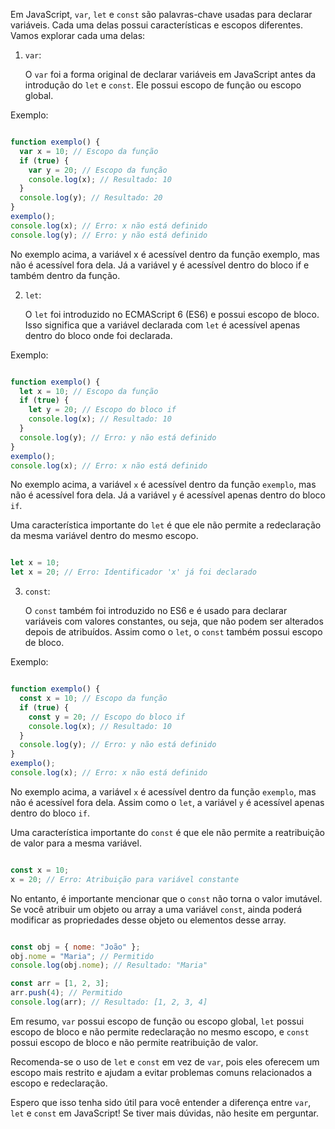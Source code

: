 Em JavaScript, `var`, `let` e `const` são palavras-chave usadas para declarar variáveis. Cada uma delas possui características e escopos diferentes. Vamos explorar cada uma delas:

1. `var`:

    O `var` foi a forma original de declarar variáveis em JavaScript antes da introdução do `let` e `const`. Ele possui escopo de função ou escopo global.

Exemplo:

```javascript

function exemplo() {
  var x = 10; // Escopo da função
  if (true) {
    var y = 20; // Escopo da função
    console.log(x); // Resultado: 10
  }
  console.log(y); // Resultado: 20
}
exemplo();
console.log(x); // Erro: x não está definido
console.log(y); // Erro: y não está definido
```

No exemplo acima, a variável x é acessível dentro da função exemplo, mas não é acessível fora dela. Já a variável y é acessível dentro do bloco if e também dentro da função.

2. `let`:

    O `let` foi introduzido no ECMAScript 6 (ES6) e possui escopo de bloco. Isso significa que a variável declarada com `let` é acessível apenas dentro do bloco onde foi declarada.

Exemplo:

```javascript

function exemplo() {
  let x = 10; // Escopo da função
  if (true) {
    let y = 20; // Escopo do bloco if
    console.log(x); // Resultado: 10
  }
  console.log(y); // Erro: y não está definido
}
exemplo();
console.log(x); // Erro: x não está definido
```

No exemplo acima, a variável `x` é acessível dentro da função `exemplo`, mas não é acessível fora dela. Já a variável `y` é acessível apenas dentro do bloco `if`.

Uma característica importante do `let` é que ele não permite a redeclaração da mesma variável dentro do mesmo escopo.

```javascript

let x = 10;
let x = 20; // Erro: Identificador 'x' já foi declarado
```
3. `const`:
    
    O `const` também foi introduzido no ES6 e é usado para declarar variáveis com valores constantes, ou seja, que não podem ser alterados depois de atribuídos. Assim como o `let`, o `const` também possui escopo de bloco.

Exemplo:

```javascript

function exemplo() {
  const x = 10; // Escopo da função
  if (true) {
    const y = 20; // Escopo do bloco if
    console.log(x); // Resultado: 10
  }
  console.log(y); // Erro: y não está definido
}
exemplo();
console.log(x); // Erro: x não está definido
```

No exemplo acima, a variável `x` é acessível dentro da função `exemplo`, mas não é acessível fora dela. Assim como o `let`, a variável `y` é acessível apenas dentro do bloco `if`.

Uma característica importante do `const` é que ele não permite a reatribuição de valor para a mesma variável.

```javascript

const x = 10;
x = 20; // Erro: Atribuição para variável constante
```

No entanto, é importante mencionar que o `const` não torna o valor imutável. Se você atribuir um objeto ou array a uma variável `const`, ainda poderá modificar as propriedades desse objeto ou elementos desse array.

```javascript

const obj = { nome: "João" };
obj.nome = "Maria"; // Permitido
console.log(obj.nome); // Resultado: "Maria"

const arr = [1, 2, 3];
arr.push(4); // Permitido
console.log(arr); // Resultado: [1, 2, 3, 4]
```

Em resumo, `var` possui escopo de função ou escopo global, `let` possui escopo de bloco e não permite redeclaração no mesmo escopo, e `const` possui escopo de bloco e não permite reatribuição de valor.

Recomenda-se o uso de `let` e `const` em vez de `var`, pois eles oferecem um escopo mais restrito e ajudam a evitar problemas comuns relacionados a escopo e redeclaração.

Espero que isso tenha sido útil para você entender a diferença entre `var`, `let` e `const` em JavaScript! Se tiver mais dúvidas, não hesite em perguntar.